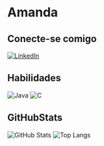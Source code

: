 # Amanda
## Conecte-se comigo
[![LinkedIn](https://img.shields.io/badge/LinkedIn-000?style=for-the-badge&logo=linkedin&logoColor=0E76A8)](https://www.linkedin.com/in/amandazimn/)
## Habilidades
![Java](https://img.shields.io/badge/Java-000?style=for-the-badge&logo=java)
![C](https://img.shields.io/badge/C-000?style=for-the-badge&logo=c)
## GitHubStats
![GitHub Stats](https://github-readme-stats.vercel.app/api?username=amandazmn&theme=tvscode-file://vscode-app/c%253A/Users/Jaqueline/AppData/Local/Programs/Microsoft%2520VS%2520Code/resources/app/out/vs/code/electron-sandbox/workbench/workbench.htmlransparent&bg_color=000&border_color=30A3DC&show_icons=true&icon_color=30A3DC&title_color=E94D5F&text_color=FFF)
![Top Langs](https://github-readme-stats-git-masterrstaa-rickstaa.vercel.app/api/top-langs/?username=amandazmn&layout=compact&bg_color=000&border_color=30A3DC&title_color=E94D5F&text_color=FFF)
